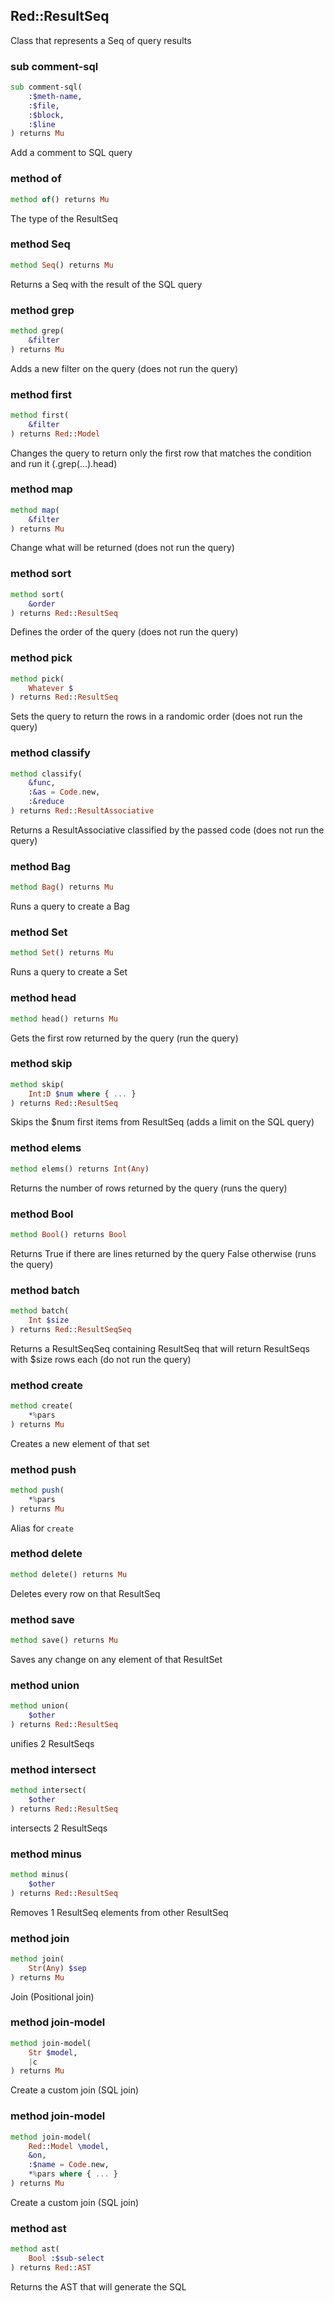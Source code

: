 Red::ResultSeq
--------------



Class that represents a Seq of query results

### sub comment-sql

```raku
sub comment-sql(
    :$meth-name,
    :$file,
    :$block,
    :$line
) returns Mu
```

Add a comment to SQL query

### method of

```raku
method of() returns Mu
```

The type of the ResultSeq

### method Seq

```raku
method Seq() returns Mu
```

Returns a Seq with the result of the SQL query

### method grep

```raku
method grep(
    &filter
) returns Mu
```

Adds a new filter on the query (does not run the query)

### method first

```raku
method first(
    &filter
) returns Red::Model
```

Changes the query to return only the first row that matches the condition and run it (.grep(...).head)

### method map

```raku
method map(
    &filter
) returns Mu
```

Change what will be returned (does not run the query)

### method sort

```raku
method sort(
    &order
) returns Red::ResultSeq
```

Defines the order of the query (does not run the query)

### method pick

```raku
method pick(
    Whatever $
) returns Red::ResultSeq
```

Sets the query to return the rows in a randomic order (does not run the query)

### method classify

```raku
method classify(
    &func,
    :&as = Code.new,
    :&reduce
) returns Red::ResultAssociative
```

Returns a ResultAssociative classified by the passed code (does not run the query)

### method Bag

```raku
method Bag() returns Mu
```

Runs a query to create a Bag

### method Set

```raku
method Set() returns Mu
```

Runs a query to create a Set

### method head

```raku
method head() returns Mu
```

Gets the first row returned by the query (run the query)

### method skip

```raku
method skip(
    Int:D $num where { ... }
) returns Red::ResultSeq
```

Skips the $num first items from ResultSeq (adds a limit on the SQL query)

### method elems

```raku
method elems() returns Int(Any)
```

Returns the number of rows returned by the query (runs the query)

### method Bool

```raku
method Bool() returns Bool
```

Returns True if there are lines returned by the query False otherwise (runs the query)

### method batch

```raku
method batch(
    Int $size
) returns Red::ResultSeqSeq
```

Returns a ResultSeqSeq containing ResultSeq that will return ResultSeqs with $size rows each (do not run the query)

### method create

```raku
method create(
    *%pars
) returns Mu
```

Creates a new element of that set

### method push

```raku
method push(
    *%pars
) returns Mu
```

Alias for `create`

### method delete

```raku
method delete() returns Mu
```

Deletes every row on that ResultSeq

### method save

```raku
method save() returns Mu
```

Saves any change on any element of that ResultSet

### method union

```raku
method union(
    $other
) returns Red::ResultSeq
```

unifies 2 ResultSeqs

### method intersect

```raku
method intersect(
    $other
) returns Red::ResultSeq
```

intersects 2 ResultSeqs

### method minus

```raku
method minus(
    $other
) returns Red::ResultSeq
```

Removes 1 ResultSeq elements from other ResultSeq

### method join

```raku
method join(
    Str(Any) $sep
) returns Mu
```

Join (Positional join)

### method join-model

```raku
method join-model(
    Str $model,
    |c
) returns Mu
```

Create a custom join (SQL join)

### method join-model

```raku
method join-model(
    Red::Model \model,
    &on,
    :$name = Code.new,
    *%pars where { ... }
) returns Mu
```

Create a custom join (SQL join)

### method ast

```raku
method ast(
    Bool :$sub-select
) returns Red::AST
```

Returns the AST that will generate the SQL

